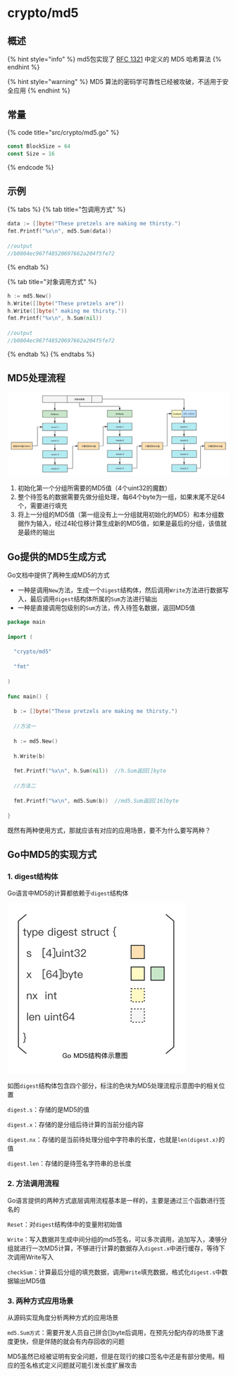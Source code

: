 # crypto/md5

## 概述

{% hint style="info" %}
md5包实现了 [RFC 1321](https://rfc-editor.org/rfc/rfc1321.html) 中定义的 MD5 哈希算法
{% endhint %}

{% hint style="warning" %}
MD5 算法的密码学可靠性已经被攻破，不适用于安全应用
{% endhint %}

## 常量

{% code title="src/crypto/md5.go" %}
```go
const BlockSize = 64
const Size = 16
```
{% endcode %}

## 示例

{% tabs %}
{% tab title="包调用方式" %}
```go
data := []byte("These pretzels are making me thirsty.")
fmt.Printf("%x\n", md5.Sum(data))

//output
//b0804ec967f48520697662a204f5fe72
```
{% endtab %}

{% tab title="对象调用方式" %}
```go
h := md5.New()
h.Write([]byte("These pretzels are"))
h.Write([]byte(" making me thirsty."))
fmt.Printf("%x\n", h.Sum(nil))

//output
//b0804ec967f48520697662a204f5fe72
```
{% endtab %}
{% endtabs %}

## MD5处理流程

![MD5&#x5904;&#x7406;&#x6D41;&#x7A0B;&#x793A;&#x610F;&#x56FE;](../.gitbook/assets/md5-process.png)

1. 初始化第一个分组所需要的MD5值（4个uint32的魔数）
2. 整个待签名的数据需要先做分组处理，每64个byte为一组，如果末尾不足64个，需要进行填充
3. 将上一分组的MD5值（第一组没有上一分组就用初始化的MD5）和本分组数据作为输入，经过4轮位移计算生成新的MD5值，如果是最后的分组，该值就是最终的输出

## Go提供的MD5生成方式

Go文档中提供了两种生成MD5的方式

* 一种是调用`New`方法，生成一个`digest`结构体，然后调用`Write`方法进行数据写入，最后调用`digest`结构体所属的`Sum`方法进行输出
* 一种是直接调用包级别的`Sum`方法，传入待签名数据，返回MD5值

```go
package main

import (

  "crypto/md5"

  "fmt"

)

func main() {

  b := []byte("These pretzels are making me thirsty.")

  //方法一

  h := md5.New()

  h.Write(b)

  fmt.Printf("%x\n", h.Sum(nil))  //h.Sum返回[]byte

  //方法二

  fmt.Printf("%x\n", md5.Sum(b))  //md5.Sum返回[16]byte

}
```

既然有两种使用方式，那就应该有对应的应用场景，要不为什么要写两种？

## Go中MD5的实现方式

### 1. digest结构体

Go语言中MD5的计算都依赖于`digest`结构体

![](../.gitbook/assets/go-md5-digest.png)

如图`digest`结构体包含四个部分，标注的色块为MD5处理流程示意图中的相关位置

`digest.s`：存储的是MD5的值

`digest.x`：存储的是分组后待计算的当前分组内容

`digest.nx`：存储的是当前待处理分组中字符串的长度，也就是`len(digest.x)`的值

`digest.len`：存储的是待签名字符串的总长度

### 2. 方法调用流程

Go语言提供的两种方式底层调用流程基本是一样的，主要是通过三个函数进行签名的

`Reset`：对`digest`结构体中的变量附初始值

`Write`：写入数据并生成中间分组的md5签名，可以多次调用，追加写入，凑够分组就进行一次MD5计算，不够进行计算的数据存入`digest.x`中进行缓存，等待下次调用Write写入

`checkSum`：计算最后分组的填充数据，调用`Write`填充数据，格式化`digest.s`中数据输出MD5值

### 3. 两种方式应用场景

从源码实现角度分析两种方式的应用场景

`md5.Sum方式`：需要开发人员自己拼合\[\]byte后调用，在预先分配内存的场景下速度更快，但是伴随的就会有内存回收的问题

MD5虽然已经被证明有安全问题，但是在现行的接口签名中还是有部分使用。相应的签名格式定义问题就可能引发长度扩展攻击


